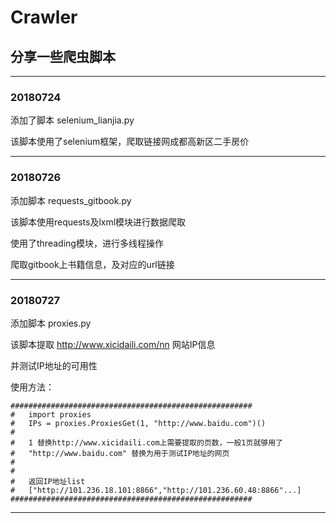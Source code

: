 # Crawler
## 分享一些爬虫脚本

----------------------------------------------------------
### 20180724

添加了脚本 selenium_lianjia.py

该脚本使用了selenium框架，爬取链接网成都高新区二手房价


----------------------------------------------------------
### 20180726

添加脚本 requests_gitbook.py

该脚本使用requests及lxml模块进行数据爬取

使用了threading模块，进行多线程操作

爬取gitbook上书籍信息，及对应的url链接

----------------------------------------------------------
### 20180727

添加脚本 proxies.py

该脚本提取 http://www.xicidaili.com/nn 网站IP信息

并测试IP地址的可用性

使用方法：

	###################################################### 
    #   import proxies
    #   IPs = proxies.ProxiesGet(1, "http://www.baidu.com")()
	#
    #	1 替换http://www.xicidaili.com上需要提取的页数，一般1页就够用了
	#	"http://www.baidu.com" 替换为用于测试IP地址的网页
    #	
    #
    # 	返回IP地址list
    #   ["http://101.236.18.101:8866","http://101.236.60.48:8866"...]
	######################################################

----------------------------------------------------------
###